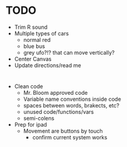 # TODO
- Trim R sound
- Multiple types of cars
    - normal red
    - blue bus
    - grey ufo?!? that can move vertically?
- Center Canvas
- Update directions/read me
#
- Clean code
    - Mr. Bloom approved code
    - Variable name conventions inside code
    - spaces between words, brakects, etc?
    - unused code/functions/vars
    - semi-colens
- Prep for ipad
    - Movement are buttons by touch
        - confirm current system works
#
